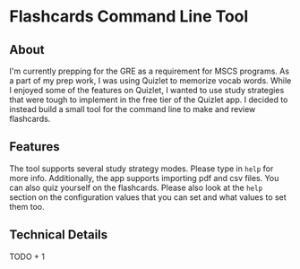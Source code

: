 # Flashcards Command Line Tool


## About

I'm currently prepping for the GRE as a requirement for MSCS programs. As a part of my prep work, I was using Quizlet to memorize vocab words. 
While I enjoyed some of the features on Quizlet, I wanted to use study strategies that were tough to implement in the free tier of the Quizlet
app. I decided to instead build a small tool for the command line to make and review flashcards.

## Features

The tool supports several study strategy modes. Please type in `help` for more info. Additionally, the 
app supports importing pdf and csv files. You can also quiz yourself on the flashcards. Please also look at the
`help` section on the configuration values that you can set and what values to set them too. 

## Technical Details

TODO + 1







